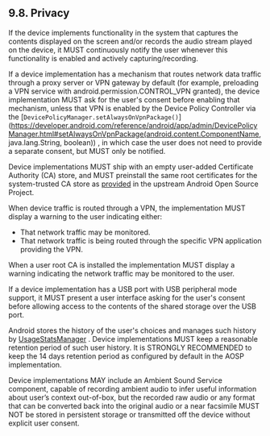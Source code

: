 ## 9.8\. Privacy

If the device implements functionality in the system that captures the contents
displayed on the screen and/or records the audio stream played on the device,
it MUST continuously notify the user whenever this functionality is enabled and
actively capturing/recording.

If a device implementation has a mechanism that routes network data traffic
through a proxy server or VPN gateway by default (for example, preloading a VPN
service with android.permission.CONTROL_VPN granted), the device implementation
MUST ask for the user's consent before enabling that mechanism, unless that
VPN is enabled by the Device Policy Controller via the
[`DevicePolicyManager.setAlwaysOnVpnPackage()`](https://developer.android.com/reference/android/app/admin/DevicePolicyManager.html#setAlwaysOnVpnPackage(android.content.ComponentName, java.lang.String, boolean))
, in which case the user does not need to provide a separate consent, but MUST
only be notified.

Device implementations MUST ship with an empty user-added Certificate Authority
(CA) store, and MUST preinstall the same root certificates for the system-trusted
CA store as [provided](https://source.android.com/security/overview/app-security.html#certificate-authorities)
in the upstream Android Open Source Project.

When device traffic is routed through a VPN, the implementation MUST display a
warning to the user indicating either:

   * That network traffic may be monitored.
   * That network traffic is being routed through the specific VPN application
     providing the VPN.

When a user root CA is installed the implementation MUST display a warning
indicating the network traffic may be monitored to the user.

If a device implementation has a USB port with USB peripheral mode support, it
MUST present a user interface asking for the user's consent before allowing
access to the contents of the shared storage over the USB port.

Android stores the history of the user's choices and manages such history by
[UsageStatsManager](https://developer.android.com/reference/android/app/usage/UsageStatsManager.html)
. Device implementations MUST keep a reasonable retention period of such user
history. It is STRONGLY RECOMMENDED to keep the 14 days retention period as
configured by default in the AOSP implementation.

Device implementations MAY include an Ambient Sound Service component, capable
of recording ambient audio to infer useful information about user’s context
out-of-box, but the recorded raw audio or any format that can be converted back
into the original audio or a near facsimile MUST NOT be stored in persistent
storage or transmitted off the device without explicit user consent.


